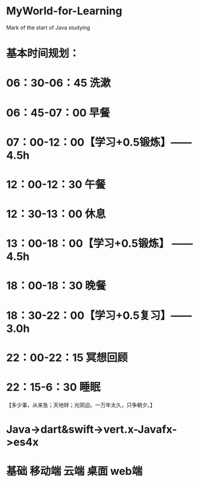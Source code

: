 # MyWorld-for-Learning
Mark of the start of Java studying


# 基本时间规划：
# 06：30-06：45        洗漱
# 06：45-07：00        早餐
# 07：00-12：00【学习+0.5锻炼】——4.5h    
# 12：00-12：30        午餐
# 12：30-13：00        休息
# 13：00-18：00【学习+0.5锻炼】 ——4.5h
# 18：00-18：30        晚餐
# 18：30-22：00【学习+0.5复习】——3.0h
# 22：00-22：15        冥想回顾
# 22：15-6：30          睡眠

【多少事，从来急；天地转；光阴迫。一万年太久，只争朝夕。】

# Java->dart&swift->vert.x-Javafx->es4x
# 基础    移动端     云端    桌面   web端
